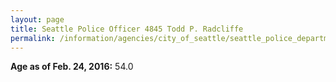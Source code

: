 ```yaml
---
layout: page
title: Seattle Police Officer 4845 Todd P. Radcliffe
permalink: /information/agencies/city_of_seattle/seattle_police_department/copbook/4845/
---
```


**Age as of Feb. 24, 2016:** 54.0
